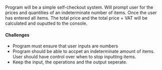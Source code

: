 Program will be a simple self-checkout system. Will prompt user for the prices and quantities of an indeterminate number of items. 
Once the user has entered all items. The total price and the total price + VAT will be calculated and ouputted to the console. 

#### Challenges 
- Program must ensure that user inputs are numbers
- Program should be able to accpet an indeterminate amount of items. User should have control over when to stop inputting items. 
- Keep the input, the operations and the output seperate.